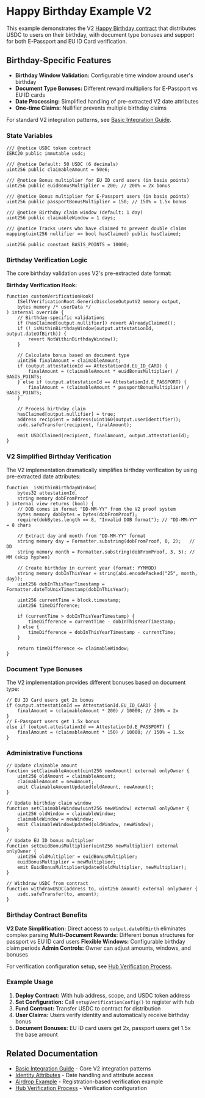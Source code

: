 # Happy Birthday Example V2

This example demonstrates the V2 [Happy Birthday contract](https://github.com/selfxyz/self/blob/main/contracts/contracts/example/HappyBirthday.sol) that distributes USDC to users on their birthday, with document type bonuses and support for both E-Passport and EU ID Card verification.

## Birthday-Specific Features

- **Birthday Window Validation:** Configurable time window around user's birthday
- **Document Type Bonuses:** Different reward multipliers for E-Passport vs EU ID cards
- **Date Processing:** Simplified handling of pre-extracted V2 date attributes
- **One-time Claims:** Nullifier prevents multiple birthday claims

For standard V2 integration patterns, see [Basic Integration Guide](basic-integration.md#integration-implementation).

### State Variables

```solidity
/// @notice USDC token contract
IERC20 public immutable usdc;

/// @notice Default: 50 USDC (6 decimals)
uint256 public claimableAmount = 50e6;

/// @notice Bonus multiplier for EU ID card users (in basis points)
uint256 public euidBonusMultiplier = 200; // 200% = 2x bonus

/// @notice Bonus multiplier for E-Passport users (in basis points) 
uint256 public passportBonusMultiplier = 150; // 150% = 1.5x bonus

/// @notice Birthday claim window (default: 1 day)
uint256 public claimableWindow = 1 days;

/// @notice Tracks users who have claimed to prevent double claims
mapping(uint256 nullifier => bool hasClaimed) public hasClaimed;

uint256 public constant BASIS_POINTS = 10000;
```

### Birthday Verification Logic

The core birthday validation uses V2's pre-extracted date format:

**Birthday Verification Hook:**
```solidity
function customVerificationHook(
    ISelfVerificationRoot.GenericDiscloseOutputV2 memory output,
    bytes memory /* userData */
) internal override {
    // Birthday-specific validations
    if (hasClaimed[output.nullifier]) revert AlreadyClaimed();
    if (!_isWithinBirthdayWindow(output.attestationId, output.dateOfBirth)) {
        revert NotWithinBirthdayWindow();
    }

    // Calculate bonus based on document type
    uint256 finalAmount = claimableAmount;
    if (output.attestationId == AttestationId.EU_ID_CARD) {
        finalAmount = (claimableAmount * euidBonusMultiplier) / BASIS_POINTS;
    } else if (output.attestationId == AttestationId.E_PASSPORT) {
        finalAmount = (claimableAmount * passportBonusMultiplier) / BASIS_POINTS;
    }

    // Process birthday claim
    hasClaimed[output.nullifier] = true;
    address recipient = address(uint160(output.userIdentifier));
    usdc.safeTransfer(recipient, finalAmount);
    
    emit USDCClaimed(recipient, finalAmount, output.attestationId);
}
```

### V2 Simplified Birthday Verification

The V2 implementation dramatically simplifies birthday verification by using pre-extracted date attributes:

```solidity
function _isWithinBirthdayWindow(
    bytes32 attestationId, 
    string memory dobFromProof
) internal view returns (bool) {
    // DOB comes in format "DD-MM-YY" from the V2 proof system
    bytes memory dobBytes = bytes(dobFromProof);
    require(dobBytes.length == 8, "Invalid DOB format"); // "DD-MM-YY" = 8 chars

    // Extract day and month from "DD-MM-YY" format
    string memory day = Formatter.substring(dobFromProof, 0, 2);   // DD
    string memory month = Formatter.substring(dobFromProof, 3, 5); // MM (skip hyphen)

    // Create birthday in current year (format: YYMMDD)
    string memory dobInThisYear = string(abi.encodePacked("25", month, day));
    uint256 dobInThisYearTimestamp = Formatter.dateToUnixTimestamp(dobInThisYear);

    uint256 currentTime = block.timestamp;
    uint256 timeDifference;

    if (currentTime > dobInThisYearTimestamp) {
        timeDifference = currentTime - dobInThisYearTimestamp;
    } else {
        timeDifference = dobInThisYearTimestamp - currentTime;
    }

    return timeDifference <= claimableWindow;
}
```

### Document Type Bonuses

The V2 implementation provides different bonuses based on document type:

```solidity
// EU ID Card users get 2x bonus
if (output.attestationId == AttestationId.EU_ID_CARD) {
    finalAmount = (claimableAmount * 200) / 10000; // 200% = 2x
}
// E-Passport users get 1.5x bonus  
else if (output.attestationId == AttestationId.E_PASSPORT) {
    finalAmount = (claimableAmount * 150) / 10000; // 150% = 1.5x
}
```

### Administrative Functions

```solidity
// Update claimable amount
function setClaimableAmount(uint256 newAmount) external onlyOwner {
    uint256 oldAmount = claimableAmount;
    claimableAmount = newAmount;
    emit ClaimableAmountUpdated(oldAmount, newAmount);
}

// Update birthday claim window
function setClaimableWindow(uint256 newWindow) external onlyOwner {
    uint256 oldWindow = claimableWindow;
    claimableWindow = newWindow;
    emit ClaimableWindowUpdated(oldWindow, newWindow);
}

// Update EU ID bonus multiplier
function setEuidBonusMultiplier(uint256 newMultiplier) external onlyOwner {
    uint256 oldMultiplier = euidBonusMultiplier;
    euidBonusMultiplier = newMultiplier;
    emit EuidBonusMultiplierUpdated(oldMultiplier, newMultiplier);
}

// Withdraw USDC from contract
function withdrawUSDC(address to, uint256 amount) external onlyOwner {
    usdc.safeTransfer(to, amount);
}
```

### Birthday Contract Benefits

**V2 Date Simplification:** Direct access to `output.dateOfBirth` eliminates complex parsing
**Multi-Document Rewards:** Different bonus structures for passport vs EU ID card users
**Flexible Windows:** Configurable birthday claim periods
**Admin Controls:** Owner can adjust amounts, windows, and bonuses

For verification configuration setup, see [Hub Verification Process](../verification-in-the-identityverificationhub.md#v2-enhanced-verifications).


### Example Usage

1. **Deploy Contract:** With hub address, scope, and USDC token address
2. **Set Configuration:** Call `setupVerificationConfig()` to register with hub
3. **Fund Contract:** Transfer USDC to contract for distribution
4. **User Claims:** Users verify identity and automatically receive birthday bonus
5. **Document Bonuses:** EU ID card users get 2x, passport users get 1.5x the base amount

## Related Documentation

- [Basic Integration Guide](basic-integration.md) - Core V2 integration patterns  
- [Identity Attributes](utilize-passport-attributes.md) - Date handling and attribute access
- [Airdrop Example](airdrop-example.md) - Registration-based verification example
- [Hub Verification Process](../verification-in-the-identityverificationhub.md) - Verification configuration